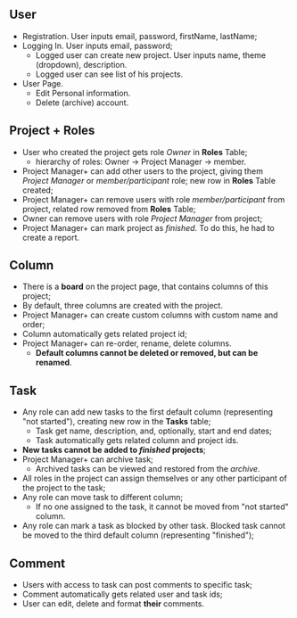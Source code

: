## **User**
  + Registration. User inputs email, password, firstName, lastName;
  + Logging In. User inputs email, password;
    - Logged user can create new project. User inputs name, theme (dropdown), description.
    - Logged user can see list of his projects.
  + User Page.
    - Edit Personal information.
    - Delete (archive) account.

## **Project** + **Roles**
  + User who created the project gets role *Owner* in **Roles** Table;
    - hierarchy of roles: Owner -> Project Manager -> member.
  + Project Manager+ can add other users to the project, giving them *Project Manager* or *member/participant* role;
  new row in **Roles** Table created;
  + Project Manager+ can remove users with role *member/participant* from project, related row removed from **Roles** Table;
  + Owner can remove users with role *Project Manager* from project;
  + Project Manager+ can mark project as *finished*. To do this, he had to create a report.
  
## **Column**
  + There is a **board** on the project page, that contains columns of this project;
  + By default, three columns are created with the project.
  + Project Manager+ can create custom columns with custom name and order;
  + Column automatically gets related project id;
  + Project Manager+ can re-order, rename, delete columns. 
    - **Default columns cannot be deleted or removed, but can be renamed**.

## **Task**
  + Any role can add new tasks to the first default column (representing "not started"), creating new row in the **Tasks** table;
    - Task get name, description, and, optionally, start and end dates;
    - Task automatically gets related column and project ids.
  + **New tasks cannot be added to *finished* projects**;
  + Project Manager+ can archive task; 
    - Archived tasks can be viewed and restored from the *archive*.
  + All roles in the project can assign themselves or any other participant of the project to the task;
  + Any role can move task to different column; 
    - If no one assigned to the task, it cannot be moved from "not started" column. 
  + Any role can mark a task as blocked by other task. Blocked task cannot be moved to the third default column (representing "finished");

## **Comment**
  + Users with access to task can post comments to specific task;
  + Comment automatically gets related user and task ids;
  + User can edit, delete and format **their** comments. 